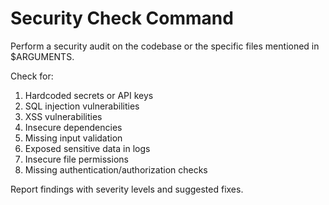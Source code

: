 # Security Check Command

Perform a security audit on the codebase or the specific files mentioned in $ARGUMENTS.

Check for:
1. Hardcoded secrets or API keys
2. SQL injection vulnerabilities
3. XSS vulnerabilities
4. Insecure dependencies
5. Missing input validation
6. Exposed sensitive data in logs
7. Insecure file permissions
8. Missing authentication/authorization checks

Report findings with severity levels and suggested fixes.